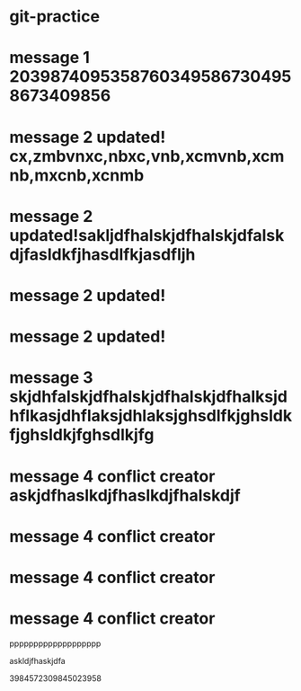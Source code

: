 # git-practice

# message 1 20398740953587603495867304958673409856

# message 2 updated! cx,zmbvnxc,nbxc,vnb,xcmvnb,xcmnb,mxcnb,xcnmb

# message 2 updated!sakljdfhalskjdfhalskjdfalskdjfasldkfjhasdlfkjasdfljh

# message 2 updated!

# message 2 updated!

# message 3 skjdhfalskjdfhalskjdfhalskjdfhalksjdhflkasjdhflaksjdhlaksjghsdlfkjghsldkfjghsldkjfghsdlkjfg

# message 4 conflict creator askjdfhaslkdjfhaslkdjfhalskdjf

# message 4 conflict creator

# message 4 conflict creator

# message 4 conflict creator

ppppppppppppppppppp

askldjfhaskjdfa

3984572309845023958
